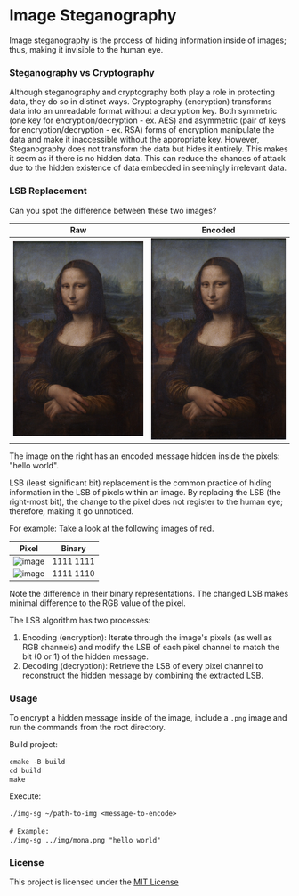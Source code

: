 # Image Steganography 

Image steganography is the process of hiding information inside of images; thus, making it invisible to the human eye. 

### Steganography vs Cryptography

Although steganography and cryptography both play a role in protecting data, they do so in distinct ways. Cryptography (encryption) transforms data into an unreadable format 
without a decryption key. Both symmetric (one key for encryption/decryption - ex. AES) and asymmetric (pair of keys for encryption/decryption - ex. RSA) forms of encryption manipulate the 
data and make it inaccessible without the appropriate key. However, Steganography does not transform the data but hides it entirely. This makes it seem as if there is no hidden data. 
This can reduce the chances of attack due to the hidden existence of data embedded in seemingly irrelevant data. 

### LSB Replacement

Can you spot the difference between these two images? 

| Raw      | Encoded  |
| -------- | ------- |
| <img src="./img/mona.png" width="300"> | <img src="./output/encoded.png" width="300">  |

The image on the right has an encoded message hidden inside the pixels: "hello world".

LSB (least significant bit) replacement is the common practice of hiding information in the LSB of pixels within an image. By replacing the LSB (the right-most bit), the change to the pixel does 
not register to the human eye; therefore, making it go unnoticed. 

For example: 
Take a look at the following images of red. 

| Pixel    | Binary  |
| -------- | ------- |
| ![image](https://github.com/HenryKim12/image-steganography/assets/113074781/77c514a6-b398-4cd1-b0b3-3023a9eb0b08)  | 1111 1111  |
| ![image](https://github.com/HenryKim12/image-steganography/assets/113074781/fc43f08a-1848-4752-a1f6-d0a62c2efc60)  | 1111 1110  |

Note the difference in their binary representations. The changed LSB makes minimal difference to the RGB value of the pixel. 

The LSB algorithm has two processes:
1. Encoding (encryption): Iterate through the image's pixels (as well as RGB channels) and modify the LSB of each pixel channel to match the bit (0 or 1) of the hidden message.
2. Decoding (decryption): Retrieve the LSB of every pixel channel to reconstruct the hidden message by combining the extracted LSB.

### Usage 

To encrypt a hidden message inside of the image, include a `.png` image and run the commands from the root directory.

Build project:
```
cmake -B build
cd build
make
```
Execute:
```
./img-sg ~/path-to-img <message-to-encode>

# Example:
./img-sg ../img/mona.png "hello world"
```

### License
This project is licensed under the [MIT License](https://github.com/HenryKim12/image-steganography/blob/main/LICENSE)

